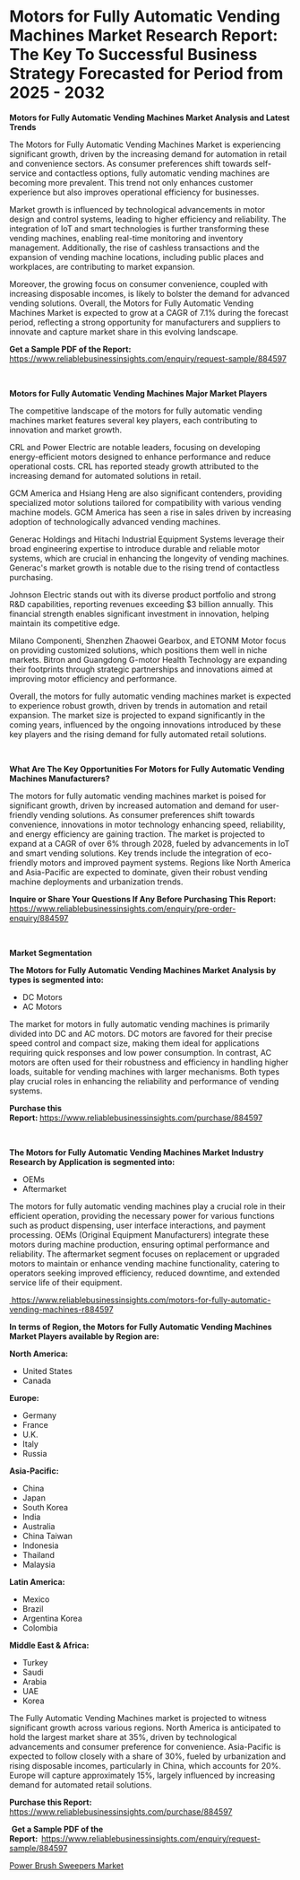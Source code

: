 <p><h1>Motors for Fully Automatic Vending Machines Market Research Report: The Key To Successful Business Strategy Forecasted for Period from 2025 - 2032</h1></p><p><strong>Motors for Fully Automatic Vending Machines Market Analysis and Latest Trends</strong></p>
<p><p>The Motors for Fully Automatic Vending Machines Market is experiencing significant growth, driven by the increasing demand for automation in retail and convenience sectors. As consumer preferences shift towards self-service and contactless options, fully automatic vending machines are becoming more prevalent. This trend not only enhances customer experience but also improves operational efficiency for businesses.</p><p>Market growth is influenced by technological advancements in motor design and control systems, leading to higher efficiency and reliability. The integration of IoT and smart technologies is further transforming these vending machines, enabling real-time monitoring and inventory management. Additionally, the rise of cashless transactions and the expansion of vending machine locations, including public places and workplaces, are contributing to market expansion.</p><p>Moreover, the growing focus on consumer convenience, coupled with increasing disposable incomes, is likely to bolster the demand for advanced vending solutions. Overall, the Motors for Fully Automatic Vending Machines Market is expected to grow at a CAGR of 7.1% during the forecast period, reflecting a strong opportunity for manufacturers and suppliers to innovate and capture market share in this evolving landscape.</p></p>
<p><strong>Get a Sample PDF of the Report:&nbsp;</strong> <a href="https://www.reliablebusinessinsights.com/enquiry/request-sample/884597?utm_campaign=3347&utm_medium=2&utm_source=Github&utm_content=ia&utm_term=11042025&utm_id=motors-for-fully-automatic-vending-machines">https://www.reliablebusinessinsights.com/enquiry/request-sample/884597</a></p>
<p>&nbsp;</p>
<p><strong>Motors for Fully Automatic Vending Machines Major Market Players</strong></p>
<p><p>The competitive landscape of the motors for fully automatic vending machines market features several key players, each contributing to innovation and market growth. </p><p>CRL and Power Electric are notable leaders, focusing on developing energy-efficient motors designed to enhance performance and reduce operational costs. CRL has reported steady growth attributed to the increasing demand for automated solutions in retail.</p><p>GCM America and Hsiang Heng are also significant contenders, providing specialized motor solutions tailored for compatibility with various vending machine models. GCM America has seen a rise in sales driven by increasing adoption of technologically advanced vending machines.</p><p>Generac Holdings and Hitachi Industrial Equipment Systems leverage their broad engineering expertise to introduce durable and reliable motor systems, which are crucial in enhancing the longevity of vending machines. Generac's market growth is notable due to the rising trend of contactless purchasing.</p><p>Johnson Electric stands out with its diverse product portfolio and strong R&D capabilities, reporting revenues exceeding $3 billion annually. This financial strength enables significant investment in innovation, helping maintain its competitive edge.</p><p>Milano Componenti, Shenzhen Zhaowei Gearbox, and ETONM Motor focus on providing customized solutions, which positions them well in niche markets. Bitron and Guangdong G-motor Health Technology are expanding their footprints through strategic partnerships and innovations aimed at improving motor efficiency and performance.</p><p>Overall, the motors for fully automatic vending machines market is expected to experience robust growth, driven by trends in automation and retail expansion. The market size is projected to expand significantly in the coming years, influenced by the ongoing innovations introduced by these key players and the rising demand for fully automated retail solutions.</p></p>
<p>&nbsp;</p>
<p><strong>What Are The Key Opportunities For Motors for Fully Automatic Vending Machines Manufacturers?</strong></p>
<p><p>The motors for fully automatic vending machines market is poised for significant growth, driven by increased automation and demand for user-friendly vending solutions. As consumer preferences shift towards convenience, innovations in motor technology enhancing speed, reliability, and energy efficiency are gaining traction. The market is projected to expand at a CAGR of over 6% through 2028, fueled by advancements in IoT and smart vending solutions. Key trends include the integration of eco-friendly motors and improved payment systems. Regions like North America and Asia-Pacific are expected to dominate, given their robust vending machine deployments and urbanization trends.</p></p>
<p><strong>Inquire or Share Your Questions If Any Before Purchasing This Report:</strong> <a href="https://www.reliablebusinessinsights.com/enquiry/pre-order-enquiry/884597?utm_campaign=3347&utm_medium=2&utm_source=Github&utm_content=ia&utm_term=11042025&utm_id=motors-for-fully-automatic-vending-machines">https://www.reliablebusinessinsights.com/enquiry/pre-order-enquiry/884597</a></p>
<p>&nbsp;</p>
<p><strong>Market Segmentation</strong></p>
<p><strong>The Motors for Fully Automatic Vending Machines Market Analysis by types is segmented into:</strong></p>
<p><ul><li>DC Motors</li><li>AC Motors</li></ul></p>
<p><p>The market for motors in fully automatic vending machines is primarily divided into DC and AC motors. DC motors are favored for their precise speed control and compact size, making them ideal for applications requiring quick responses and low power consumption. In contrast, AC motors are often used for their robustness and efficiency in handling higher loads, suitable for vending machines with larger mechanisms. Both types play crucial roles in enhancing the reliability and performance of vending systems.</p></p>
<p><strong>Purchase this Report:&nbsp;</strong><a href="https://www.reliablebusinessinsights.com/purchase/884597?utm_campaign=3347&utm_medium=2&utm_source=Github&utm_content=ia&utm_term=11042025&utm_id=motors-for-fully-automatic-vending-machines">https://www.reliablebusinessinsights.com/purchase/884597</a></p>
<p>&nbsp;</p>
<p><strong>The Motors for Fully Automatic Vending Machines Market Industry Research by Application is segmented into:</strong></p>
<p><ul><li>OEMs</li><li>Aftermarket</li></ul></p>
<p><p>The motors for fully automatic vending machines play a crucial role in their efficient operation, providing the necessary power for various functions such as product dispensing, user interface interactions, and payment processing. OEMs (Original Equipment Manufacturers) integrate these motors during machine production, ensuring optimal performance and reliability. The aftermarket segment focuses on replacement or upgraded motors to maintain or enhance vending machine functionality, catering to operators seeking improved efficiency, reduced downtime, and extended service life of their equipment.</p></p>
<p><a href="https://www.reliablebusinessinsights.com/motors-for-fully-automatic-vending-machines-r884597?utm_campaign=3347&utm_medium=2&utm_source=Github&utm_content=ia&utm_term=11042025&utm_id=motors-for-fully-automatic-vending-machines">&nbsp;https://www.reliablebusinessinsights.com/motors-for-fully-automatic-vending-machines-r884597</a></p>
<p><strong>In terms of Region, the Motors for Fully Automatic Vending Machines Market Players available by Region are:</strong></p>
<p>
    <p> <strong> North America: </strong>
        <ul>
            <li>United States</li>
            <li>Canada</li>
        </ul>
        </p> 
    <p> <strong> Europe: </strong>
        <ul>
            <li>Germany</li>
            <li>France</li>
            <li>U.K.</li>
            <li>Italy</li>
            <li>Russia</li>
        </ul>
        </p> 
    <p> <strong> Asia-Pacific: </strong>
        <ul>
            <li>China</li>
            <li>Japan</li>
            <li>South Korea</li>
            <li>India</li>
            <li>Australia</li>
            <li>China Taiwan</li>
            <li>Indonesia</li>
            <li>Thailand</li>
            <li>Malaysia</li>
        </ul>
        </p> 
    <p> <strong> Latin America: </strong>
        <ul>
            <li>Mexico</li>
            <li>Brazil</li>
            <li>Argentina Korea</li>
            <li>Colombia</li>
        </ul>
        </p> 
    <p> <strong> Middle East & Africa: </strong>
        <ul>
            <li>Turkey</li>
            <li>Saudi</li>
            <li>Arabia</li>
            <li>UAE</li>
            <li>Korea</li>
        </ul>
    </p>
    </p>
<p><p>The Fully Automatic Vending Machines market is projected to witness significant growth across various regions. North America is anticipated to hold the largest market share at 35%, driven by technological advancements and consumer preference for convenience. Asia-Pacific is expected to follow closely with a share of 30%, fueled by urbanization and rising disposable incomes, particularly in China, which accounts for 20%. Europe will capture approximately 15%, largely influenced by increasing demand for automated retail solutions.</p></p>
<p><strong>Purchase this Report: </strong><a href="https://www.reliablebusinessinsights.com/purchase/884597?utm_campaign=3347&utm_medium=2&utm_source=Github&utm_content=ia&utm_term=11042025&utm_id=motors-for-fully-automatic-vending-machines">https://www.reliablebusinessinsights.com/purchase/884597</a></p>
<p>&nbsp;<strong>Get a Sample PDF of the Report:&nbsp;&nbsp;</strong><a href="https://www.reliablebusinessinsights.com/enquiry/request-sample/884597?utm_campaign=3347&utm_medium=2&utm_source=Github&utm_content=ia&utm_term=11042025&utm_id=motors-for-fully-automatic-vending-machines">https://www.reliablebusinessinsights.com/enquiry/request-sample/884597</a></p>
<p><strong></strong></p>
<p><p><a href="https://github.com/maseykokosq1/Market-Research-Report-List-1/blob/main/power-brush-sweepers-market.md?utm_campaign=3347&utm_medium=2&utm_source=Github&utm_content=ia&utm_term=11042025&utm_id=motors-for-fully-automatic-vending-machines">Power Brush Sweepers Market</a></p></p>